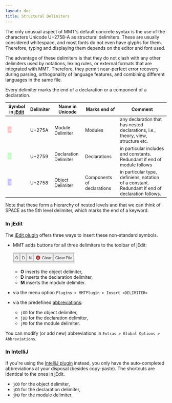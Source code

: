 ```yaml
---
layout: doc
title: Structural Delimiters
---
```


The only unusual aspect of MMT's default concrete syntax is the use of the characters Unicode U+2758-A as structural delimiters.
These are usually considered whitespace, and most fonts do not even have glyphs for them.
Therefore, typing and displaying them depends on the editor and font used.

The advantage of these delimiters is that they do not clash with any other delimiters used by notations, lexing rules, or external formats that are integrated with MMT.
Therefore, they permit near-perfect error recovery during parsing, orthogonality of language features, and combining different languages in the same file.

Every delimiter marks the end of a declaration or a component of a declaration.

Symbol in [jEdit](../applications/jedit.html) | Delimiter	| Name in Unicode | Marks end of | Comment
---- | ---- | ---- | ---- | ----
![GS](doc/img/GS.png) | U+275A	| Module Delimiter	| Modules | any declaration that has nested declarations, i.e., theory, view, structure etc.
![RS](doc/img/RS.png) | U+2759 | Declaration Delimiter | Declarations |	in particular includes and constants. Redundant if end of module follows
![US](doc/img/US.png) | U+2758 | Object Delimiter | Components of declarations |	in particular type, definiens, notation of a constant. Redundant if end of declaration follows.

Note that these form a hierarchy of nested levels and that we can think of SPACE as the 5th level delimiter, which marks the end of a keyword.

### In jEdit

The [jEdit plugin](../applications/jedit.html) offers three ways to insert these non-standard symbols.

* MMT adds buttons for all three delimiters to the toolbar of jEdit:

  ![menu](doc/img/menu.png)

  * **O** inserts the object delimiter,
  * **D** inserts the declaration delimiter,
  * **M** inserts the module delimiter.
* via the menu option `Plugins > MMTPlugin > Insert <DELIMITER>`
* via the predefined [abbreviations](../applications/jedit.html#abbreviations):
  * `jOD` for the object delimiter,
  * `jDD` for the declaration delimiter,
  * `jMD` for the module delimiter.

You can modify (or add new) abbreviations in `Extras > Global Options > Abbreviations`.

### In IntelliJ

If you're using the [IntelliJ plugin](../applications/intellij.html) instead, you only have the auto-completed abbreviations at your disposal (besides copy-paste). The shortcuts are identical to the ones in jEdit.

* `jOD` for the object delimiter,
* `jDD` for the declaration delimiter,
* `jMD` for the module delimiter.
